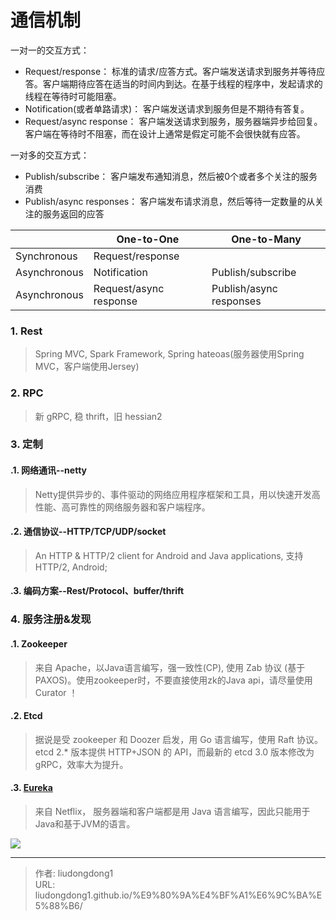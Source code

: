 # 通信机制

一对一的交互方式：

- Request/response： 标准的请求/应答方式。客户端发送请求到服务并等待应答。客户端期待应答在适当的时间内到达。在基于线程的程序中，发起请求的线程在等待时可能阻塞。
- Notification(或者单路请求)： 客户端发送请求到服务但是不期待有答复。
- Request/async response： 客户端发送请求到服务，服务器端异步给回复。客户端在等待时不阻塞，而在设计上通常是假定可能不会很快就有应答。

一对多的交互方式：

- Publish/subscribe： 客户端发布通知消息，然后被0个或者多个关注的服务消费
- Publish/async responses： 客户端发布请求消息，然后等待一定数量的从关注的服务返回的应答

|              | One-to-One             | One-to-Many             |
| ------------ | ---------------------- | ----------------------- |
| Synchronous  | Request/response       |                         |
| Asynchronous | Notification           | Publish/subscribe       |
| Asynchronous | Request/async response | Publish/async responses |

### 1. Rest
>Spring MVC, Spark Framework, Spring hateoas(服务器使用Spring MVC，客户端使用Jersey)

### 2. RPC
>新 gRPC, 稳 thrift，旧 hessian2

### 3. 定制

#### .1.  网络通讯--netty
>Netty提供异步的、事件驱动的网络应用程序框架和工具，用以快速开发高性能、高可靠性的网络服务器和客户端程序。

#### .2. 通信协议--HTTP/TCP/UDP/socket
>An HTTP & HTTP/2 client for Android and Java applications, 支持HTTP/2, Android;
#### .3. 编码方案--Rest/Protocol、buffer/thrift

### 4. 服务注册&发现

#### .1. Zookeeper
>来自 Apache，以Java语言编写，强一致性(CP), 使用 Zab 协议 (基于PAXOS)。使用zookeeper时，不要直接使用zk的Java api，请尽量使用 Curator ！
#### .2. Etcd

>据说是受 zookeeper 和 Doozer 启发，用 Go 语言编写，使用 Raft 协议。etcd 2.* 版本提供 HTTP+JSON 的 API，而最新的 etcd 3.0 版本修改为 gRPC，效率大为提升。

#### .3. [Eureka](https://github.com/Netflix/eureka)

> 来自 Netflix， 服务器端和客户端都是用 Java 语言编写，因此只能用于Java和基于JVM的语言。

![](https://gitee.com/github-25970295/blogpictureV2/raw/master/implementation_list.png)



---

> 作者: liudongdong1  
> URL: liudongdong1.github.io/%E9%80%9A%E4%BF%A1%E6%9C%BA%E5%88%B6/  

